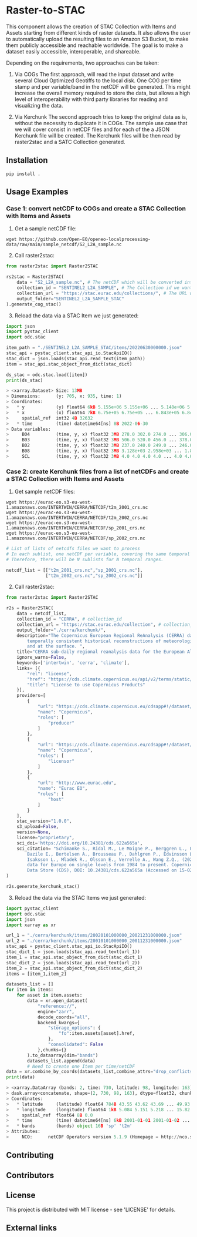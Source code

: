 # Raster-to-STAC  
This component allows the creation of STAC Collection with Items and Assets starting from different kinds of raster datasets. It also allows the user to automatically upload the resulting files to an Amazon S3 Bucket, to make them publicly accessible and reachable worldwide. The goal is to make a dataset easily accessible, interoperable, and shareable.

Depending on the requirements, two approaches can be taken:

1. Via COGs
The first approach, will read the input dataset and write several Cloud Optimized Geotiffs to the local disk. One COG per time stamp and per variable/band in the netCDF will be generated. This might increase the overall memory required to store the data, but allows a high level of interoperability with third party libraries for reading and visualizing the data.

2. Via Kerchunk
The second approach tries to keep the original data as is, without the necessity to duplicate it in COGs. The sample use case that we will cover consist in netCDF files and for each of the a JSON Kerchunk file will be created. The Kerchunk files will be then read by raster2stac and a SATC Collection generated.

## Installation

```
pip install .
```

## Usage Examples

### Case 1: convert netCDF to COGs and create a STAC Collection with Items and Assets

1. Get a sample netCDF file:
```
wget https://github.com/Open-EO/openeo-localprocessing-data/raw/main/sample_netcdf/S2_L2A_sample.nc
```
2. Call raster2stac:

```python
from raster2stac import Raster2STAC

rs2stac = Raster2STAC(
    data = "S2_L2A_sample.nc", # The netCDF which will be converted into COGs
    collection_id = "SENTINEL2_L2A_SAMPLE", # The Collection id we want to set
    collection_url = "https://stac.eurac.edu/collections/", # The URL where the collection will be exposed
    output_folder="SENTINEL2_L2A_SAMPLE_STAC"
).generate_cog_stac()
```

3. Reload the data via a STAC Item we just generated:
```python
import json
import pystac_client
import odc.stac

item_path = "./SENTINEL2_L2A_SAMPLE_STAC/items/20220630000000.json"
stac_api = pystac_client.stac_api_io.StacApiIO()
stac_dict = json.loads(stac_api.read_text(item_path))
item = stac_api.stac_object_from_dict(stac_dict)

ds_stac = odc.stac.load([item])
print(ds_stac)

> <xarray.Dataset> Size: 13MB
> Dimensions:      (y: 705, x: 935, time: 1)
> Coordinates:
>   * y            (y) float64 6kB 5.155e+06 5.155e+06 ... 5.148e+06 5.148e+06
>   * x            (x) float64 7kB 6.75e+05 6.75e+05 ... 6.843e+05 6.843e+05
>     spatial_ref  int32 4B 32632
>   * time         (time) datetime64[ns] 8B 2022-06-30
> Data variables:
>     B04          (time, y, x) float32 3MB 278.0 302.0 274.0 ... 306.0 236.0
>     B03          (time, y, x) float32 3MB 506.0 520.0 456.0 ... 378.0 367.0
>     B02          (time, y, x) float32 3MB 237.0 240.0 249.0 ... 246.0 212.0
>     B08          (time, y, x) float32 3MB 3.128e+03 2.958e+03 ... 1.854e+03
>     SCL          (time, y, x) float32 3MB 4.0 4.0 4.0 4.0 ... 4.0 4.0 4.0 4.0

```

### Case 2: create Kerchunk files from a list of netCDFs and create a STAC Collection with Items and Assets

1. Get sample netCDF files:
```
wget https://eurac-eo.s3-eu-west-1.amazonaws.com/INTERTWIN/CERRA/NETCDF/t2m_2001_crs.nc
wget https://eurac-eo.s3-eu-west-1.amazonaws.com/INTERTWIN/CERRA/NETCDF/t2m_2002_crs.nc
wget https://eurac-eo.s3-eu-west-1.amazonaws.com/INTERTWIN/CERRA/NETCDF/sp_2001_crs.nc
wget https://eurac-eo.s3-eu-west-1.amazonaws.com/INTERTWIN/CERRA/NETCDF/sp_2002_crs.nc
```

```python
# List of lists of netcdfs files we want to process
# In each sublist, one netCDF per variable, covering the same temporal range.
# Therefore, there will be N sublists for N temporal ranges.

netcdf_list = [["t2m_2001_crs.nc","sp_2001_crs.nc"],
               ["t2m_2002_crs.nc","sp_2002_crs.nc"]]
```

2. Call raster2stac:

```python
from raster2stac import Raster2STAC

r2s = Raster2STAC(
    data = netcdf_list,
    collection_id = "CERRA", # collection_id
    collection_url = "https://stac.eurac.edu/collection", # collection_ur, the STAC API where we foresee to share this Collection
    output_folder="./cerra/kerchunk/",
    description="The Copernicus European Regional ReAnalysis (CERRA) datasets provide spatially and \
        temporally consistent historical reconstructions of meteorological variables in the atmosphere \
        and at the surface. ",
    title="CERRA sub-daily regional reanalysis data for the European Alps on single levels",
    ignore_warns=False,
    keywords=['intertwin', 'cerra', 'climate'],
    links= [{
        "rel": "license",
        "href": "https://cds.climate.copernicus.eu/api/v2/terms/static/licence-to-use-copernicus-products.pdf",
        "title": "License to use Copernicus Products"
    }],
    providers=[
        {
            "url": "https://cds.climate.copernicus.eu/cdsapp#!/dataset/10.24381/cds.622a565a",
            "name": "Copernicus",
            "roles": [
                "producer"
            ]
        },
        {
            "url": "https://cds.climate.copernicus.eu/cdsapp#!/dataset/10.24381/cds.622a565a",
            "name": "Copernicus",
            "roles": [
                "licensor"
            ]
        },
        {
            "url": "http://www.eurac.edu",
            "name": "Eurac EO",
            "roles": [
                "host"
            ]
        }
    ],
    stac_version="1.0.0",
    s3_upload=False,
    version=None,
    license="proprietary",
    sci_doi='https://doi.org/10.24381/cds.622a565a',
    sci_citation= "Schimanke S., Ridal M., Le Moigne P., Berggren L., Undén P., Randriamampianina R., Andrea U., \
        Bazile E., Bertelsen A., Brousseau P., Dahlgren P., Edvinsson L., El Said A., Glinton M., Hopsch S., \
        Isaksson L., Mladek R., Olsson E., Verrelle A., Wang Z.Q., (2021): CERRA sub-daily regional reanalysis \
        data for Europe on single levels from 1984 to present. Copernicus Climate Change Service (C3S) Climate \
        Data Store (CDS), DOI: 10.24381/cds.622a565a (Accessed on 15-02-2024)"
)

r2s.generate_kerchunk_stac()
```

3. Reload the data via the STAC Items we just generated:

```python
import pystac_client
import odc.stac
import json
import xarray as xr

url_1 = "./cerra/kerchunk/items/20020101000000_20021231000000.json"
url_2 = "./cerra/kerchunk/items/20010101000000_20011231000000.json"
stac_api = pystac_client.stac_api_io.StacApiIO()
stac_dict_1 = json.loads(stac_api.read_text(url_1))
item_1 = stac_api.stac_object_from_dict(stac_dict_1)
stac_dict_2 = json.loads(stac_api.read_text(url_2))
item_2 = stac_api.stac_object_from_dict(stac_dict_2)
items = [item_1,item_2]

datasets_list = []
for item in items:
    for asset in item.assets:
        data = xr.open_dataset(
            "reference://",
            engine="zarr",
            decode_coords="all",
            backend_kwargs={
                "storage_options": {
                    "fo":item.assets[asset].href,
                },
                "consolidated": False
            },chunks={}
        ).to_dataarray(dim="bands")
        datasets_list.append(data)
        # Need to create one Item per time/netCDF
data = xr.combine_by_coords(datasets_list,combine_attrs="drop_conflicts")
print(data)

> <xarray.DataArray (bands: 2, time: 730, latitude: 98, longitude: 163)> Size: 93MB
> dask.array<concatenate, shape=(2, 730, 98, 163), dtype=float32, chunksize=(1, 365, 98, 163), > > > > chunktype=numpy.ndarray>
> Coordinates:
>   * latitude     (latitude) float64 784B 43.55 43.62 43.69 ... 49.93 50.0 50.06
>   * longitude    (longitude) float64 1kB 5.084 5.151 5.218 ... 15.82 15.89 15.96
>     spatial_ref  float64 8B 0.0
>   * time         (time) datetime64[ns] 6kB 2001-01-01 2001-01-02 ... 2002-12-31
>   * bands        (bands) object 16B 'sp' 't2m'
> Attributes:
>     NCO:      netCDF Operators version 5.1.9 (Homepage = http://nco.sf.net, C...

```

## Contributing


## Contributors


## License

This project is distributed with MIT license - see 'LICENSE' for details.


## External links

